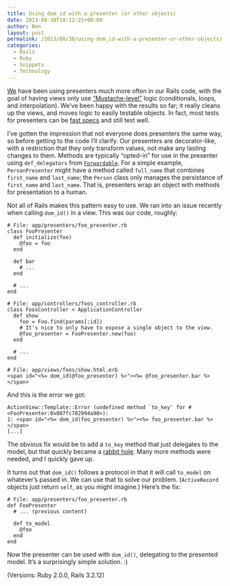 ```yaml
---
title: Using dom_id with a presenter (or other objects)
date: 2013-08-30T18:12:25+00:00
author: Ben
layout: post
permalink: /2013/08/30/using-dom_id-with-a-presenter-or-other-objects/
categories:
  - Rails
  - Ruby
  - Snippets
  - Technology
---
```

[We](https://github.com/ContinuityControl) have been using presenters much more often in our Rails code, with the goal of having views only use [“Mustache-level”](http://mustache.github.io/) logic (conditionals, loops, and interpolation). We’ve been happy with the results so far; it really cleans up the views, and moves logic to easily testable objects. In fact, most tests for presenters can be [fast specs](http://www.benjaminoakes.com/2013/04/05/fast-specs/) and still test well.

I’ve gotten the impression that not everyone does presenters the same way, so before getting to the code I’ll clarify. Our presenters are decorator-like, with a restriction that they only transform values, not make any lasting changes to them. Methods are typically “opted-in” for use in the presenter using `def_delegators` from [`Forwardable`](http://www.ruby-doc.org/stdlib-2.0/libdoc/forwardable/rdoc/Forwardable.html). For a simple example, `PersonPresenter` might have a method called `full_name` that combines `first_name` and `last_name`; the `Person` class only manages the persistance of `first_name` and `last_name`. That is, presenters wrap an object with methods for presentation to a human.

Not all of Rails makes this pattern easy to use. We ran into an issue recently when calling `dom_id()` in a view. This was our code, roughly:

<pre><code class="ruby"># File: app/presenters/foo_presenter.rb
class FooPresenter
  def initialize(foo)
    @foo = foo
  end

  def bar
    # ...
  end

  # ...
end

# File: app/controllers/foos_controller.rb
class FoosController &lt; ApplicationController
  def show
    foo = Foo.find(params[:id])
    # It's nice to only have to expose a single object to the view.
    @foo_presenter = FooPresenter.new(foo)
  end

  # ...
end
</code></pre>

<pre><code class="html"># File: app/views/foos/show.html.erb
&lt;span id="&lt;%= dom_id(@foo_presenter) %&gt;"&gt;&lt;%= @foo_presenter.bar %&gt;&lt;/span&gt;</code></pre>

And this is the error we got:

<pre><code class="no-highlight">ActionView::Template::Error (undefined method `to_key' for #&lt;FooPresenter:0x007fc782994a98&gt;):
1: &lt;span id="&lt;%= dom_id(foo_presenter) %&gt;"&gt;&lt;%= foo_presenter.bar %&gt;&lt;/span&gt;
[...]</code></pre>

The obvious fix would be to add a `to_key` method that just delegates to the model, but that quickly became a [rabbit hole](http://en.wikipedia.org/wiki/Alice%27s_Adventures_in_Wonderland#Synopsis). Many more methods were needed, and I quickly gave up.

It turns out that `dom_id()` follows a protocol in that it will call `to_model` on whatever’s passed in. We can use that to solve our problem. (`ActiveRecord` objects just return `self`, as you might imagine.) Here’s the fix:

<pre><code class="ruby"># File: app/presenters/foo_presenter.rb
def FooPresenter
  # ... (previous content)

  def to_model
    @foo
  end
end</code></pre>

Now the presenter can be used with `dom_id()`, delegating to the presented model. It’s a surprisingly simple solution. :)

(Versions: Ruby 2.0.0, Rails 3.2.12)